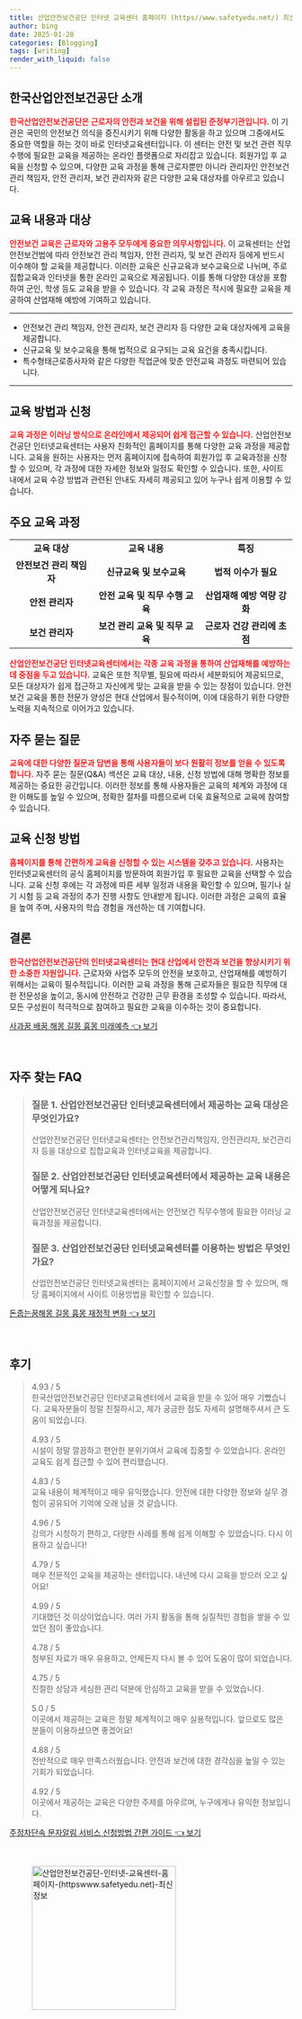 ```yaml
---
title: 산업안전보건공단 인터넷 교육센터 홈페이지 (https//www.safetyedu.net/) 최신정보
author: bing
date: 2025-01-28
categories: [Blogging]
tags: [writing]
render_with_liquid: false
---
```



<h2 id='한국산업안전보건공단_소개'>한국산업안전보건공단 소개</h2>

<p><b><span style="color: #ee2323;">한국산업안전보건공단은 근로자의 안전과 보건을 위해 설립된 준정부기관입니다.</span></b> 이 기관은 국민의 안전보건 의식을 증진시키기 위해 다양한 활동을 하고 있으며 그중에서도 중요한 역할을 하는 것이 바로 인터넷교육센터입니다. 이 센터는 안전 및 보건 관련 직무 수행에 필요한 교육을 제공하는 온라인 플랫폼으로 자리잡고 있습니다. 회원가입 후 교육을 신청할 수 있으며, 다양한 교육 과정을 통해 근로자뿐만 아니라 관리자인 안전보건 관리 책임자, 안전 관리자, 보건 관리자와 같은 다양한 교육 대상자를 아우르고 있습니다.</p>

<h2 id='교육_내용과_대상'>교육 내용과 대상</h2>

<p><b><span style="color: #ee2323;">안전보건 교육은 근로자와 고용주 모두에게 중요한 의무사항입니다.</span></b> 이 교육센터는 산업안전보건법에 따라 안전보건 관리 책임자, 안전 관리자, 및 보건 관리자 등에게 반드시 이수해야 할 교육을 제공합니다. 이러한 교육은 신규교육과 보수교육으로 나뉘며, 주로 집합교육과 인터넷을 통한 온라인 교육으로 제공됩니다. 이를 통해 다양한 대상을 포함하여 군인, 학생 등도 교육을 받을 수 있습니다. 각 교육 과정은 적시에 필요한 교육을 제공하여 산업재해 예방에 기여하고 있습니다.</p>

<hr />

<ul>
    <li>안전보건 관리 책임자, 안전 관리자, 보건 관리자 등 다양한 교육 대상자에게 교육을 제공합니다.</li>
    <li>신규교육 및 보수교육을 통해 법적으로 요구되는 교육 요건을 충족시킵니다.</li>
    <li>특수형태근로종사자와 같은 다양한 직업군에 맞춘 안전교육 과정도 마련되어 있습니다.</li>
</ul>

<hr />

<h2 id='교육_방법과_신청'>교육 방법과 신청</h2>

<p><b><span style="color: #ee2323;">교육 과정은 이러닝 방식으로 온라인에서 제공되어 쉽게 접근할 수 있습니다.</span></b> 산업안전보건공단 인터넷교육센터는 사용자 친화적인 홈페이지를 통해 다양한 교육 과정을 제공합니다. 교육을 원하는 사용자는 먼저 홈페이지에 접속하여 회원가입 후 교육과정을 신청할 수 있으며, 각 과정에 대한 자세한 정보와 일정도 확인할 수 있습니다. 또한, 사이트 내에서 교육 수강 방법과 관련된 안내도 자세히 제공되고 있어 누구나 쉽게 이용할 수 있습니다.</p>

<h2 id='주요_교육_과정'>주요 교육 과정</h2>

<table>
    <tr>
        <td style="text-align: center; height: 17px;"><b>교육 대상</b></td>
        <td style="text-align: center; height: 17px;"><b>교육 내용</b></td>
        <td style="text-align: center; height: 17px;"><b>특징</b></td>
    </tr>
    <tr>
        <td style="text-align: center; height: 17px;"><b>안전보건 관리 책임자</b></td>
        <td style="text-align: center; height: 17px;"><b>신규교육 및 보수교육</b></td>
        <td style="text-align: center; height: 17px;"><b>법적 이수가 필요</b></td>
    </tr>
    <tr>
        <td style="text-align: center; height: 17px;"><b>안전 관리자</b></td>
        <td style="text-align: center; height: 17px;"><b>안전 교육 및 직무 수행 교육</b></td>
        <td style="text-align: center; height: 17px;"><b>산업재해 예방 역량 강화</b></td>
    </tr>
    <tr>
        <td style="text-align: center; height: 17px;"><b>보건 관리자</b></td>
        <td style="text-align: center; height: 17px;"><b>보건 관리 교육 및 직무 교육</b></td>
        <td style="text-align: center; height: 17px;"><b>근로자 건강 관리에 초점</b></td>
    </tr>
</table>

<p><b><span style="color: #ee2323;">산업안전보건공단 인터넷교육센터에서는 각종 교육 과정을 통하여 산업재해를 예방하는 데 중점을 두고 있습니다.</span></b> 교육은 또한 직무별, 필요에 따라서 세분화되어 제공되므로, 모든 대상자가 쉽게 접근하고 자신에게 맞는 교육을 받을 수 있는 장점이 있습니다. 안전보건 교육을 통한 전문가 양성은 현대 산업에서 필수적이며, 이에 대응하기 위한 다양한 노력을 지속적으로 이어가고 있습니다.</p>

<h2 id='자주_묻는_질문'>자주 묻는 질문</h2>

<p><b><span style="color: #ee2323;">교육에 대한 다양한 질문과 답변을 통해 사용자들이 보다 원활히 정보를 얻을 수 있도록 합니다.</span></b> 자주 묻는 질문(Q&A) 섹션은 교육 대상, 내용, 신청 방법에 대해 명확한 정보를 제공하는 중요한 공간입니다. 이러한 정보를 통해 사용자들은 교육의 체계와 과정에 대한 이해도를 높일 수 있으며, 정확한 절차를 따름으로써 더욱 효율적으로 교육에 참여할 수 있습니다.</p>

<h2 id='교육_신청_방법'>교육 신청 방법</h2>

<p><b><span style="color: #ee2323;">홈페이지를 통해 간편하게 교육을 신청할 수 있는 시스템을 갖추고 있습니다.</span></b> 사용자는 인터넷교육센터의 공식 홈페이지를 방문하여 회원가입 후 필요한 교육을 선택할 수 있습니다. 교육 신청 후에는 각 과정에 따른 세부 일정과 내용을 확인할 수 있으며, 필기나 실기 시험 등 교육 과정의 추가 진행 사항도 안내받게 됩니다. 이러한 과정은 교육의 효율을 높여 주며, 사용자의 학습 경험을 개선하는 데 기여합니다.</p>

<h2 id='결론'>결론</h2>

<p><b><span style="color: #ee2323;">한국산업안전보건공단의 인터넷교육센터는 현대 산업에서 안전과 보건을 향상시키기 위한 소중한 자원입니다.</span></b> 근로자와 사업주 모두의 안전을 보호하고, 산업재해를 예방하기 위해서는 교육이 필수적입니다. 이러한 교육 과정을 통해 근로자들은 필요한 직무에 대한 전문성을 높이고, 동시에 안전하고 건강한 근무 환경을 조성할 수 있습니다. 따라서, 모든 구성원이 적극적으로 참여하고 필요한 교육을 이수하는 것이 중요합니다.</p>


<p><a class="click-button" title="사과꿈 배꿈 해몽 길몽 흉몽 미래예측" href="https://24nara.github.io/posts/%EC%82%AC%EA%B3%BC%EA%BF%88-%EB%B0%B0%EA%BF%88-%ED%95%B4%EB%AA%BD-%EA%B8%B8%EB%AA%BD-%ED%9D%89%EB%AA%BD-%EB%AF%B8%EB%9E%98%EC%98%88%EC%B8%A1/" rel="dofollow">사과꿈 배꿈 해몽 길몽 흉몽 미래예측 👈 보기</a></p><br>
<h2 id='자주_찾는_FAQ'>자주 찾는 FAQ</h2>
<div itemscope="" itemtype="https://schema.org/FAQPage"> 
<blockquote> 
<div itemscope="" itemprop="mainEntity" itemtype="https://schema.org/Question"> 
<h3 itemprop="name">질문 1. 산업안전보건공단 인터넷교육센터에서 제공하는 교육 대상은 무엇인가요?</h3> 
<div itemscope="" itemprop="acceptedAnswer" itemtype="https://schema.org/Answer"> 
<span itemprop="text"> 
<p>산업안전보건공단 인터넷교육센터는 안전보건관리책임자, 안전관리자, 보건관리자 등을 대상으로 집합교육과 인터넷교육을 제공합니다.</p> 
</span> 
</div> 
</div> 
<div itemscope="" itemprop="mainEntity" itemtype="https://schema.org/Question"> 
<h3 itemprop="name">질문 2. 산업안전보건공단 인터넷교육센터에서 제공하는 교육 내용은 어떻게 되나요?</h3> 
<div itemscope="" itemprop="acceptedAnswer" itemtype="https://schema.org/Answer"> 
<span itemprop="text"> 
<p>산업안전보건공단 인터넷교육센터에서는 안전보건 직무수행에 필요한 이러닝 교육과정을 제공합니다.</p> 
</span> 
</div> 
</div> 
<div itemscope="" itemprop="mainEntity" itemtype="https://schema.org/Question"> 
<h3 itemprop="name">질문 3. 산업안전보건공단 인터넷교육센터를 이용하는 방법은 무엇인가요?</h3> 
<div itemscope="" itemprop="acceptedAnswer" itemtype="https://schema.org/Answer"> 
<span itemprop="text"> 
<p>산업안전보건공단 인터넷교육센터는 홈페이지에서 교육신청을 할 수 있으며, 해당 홈페이지에서 사이트 이용방법을 확인할 수 있습니다.</p> 
</span> 
</div> 
</div> 
</blockquote> 
</div>
<p><a class="click-button" title="돈줍는꿈해몽 길몽 흉몽 재정적 변화" href="https://24nara.github.io/posts/%EB%8F%88%EC%A4%8D%EB%8A%94%EA%BF%88%ED%95%B4%EB%AA%BD-%EA%B8%B8%EB%AA%BD-%ED%9D%89%EB%AA%BD-%EC%9E%AC%EC%A0%95%EC%A0%81-%EB%B3%80%ED%99%94/" rel="dofollow">돈줍는꿈해몽 길몽 흉몽 재정적 변화 👈 보기</a></p><br>
<h2 id='후기'>후기</h2>
<div itemscope itemtype="https://schema.org/Product">
  <blockquote>
  <div itemprop="review" itemscope itemtype="https://schema.org/Review">
      <div itemprop="reviewRating" itemscope itemtype="https://schema.org/Rating"> <span itemprop="ratingValue">4.93</span> / <span itemprop="bestRating">5</span> </div>
      <span itemprop="reviewBody">한국산업안전보건공단 인터넷교육센터에서 교육을 받을 수 있어 매우 기뻤습니다. 교육자분들이 정말 친절하시고, 제가 궁금한 점도 자세히 설명해주셔서 큰 도움이 되었습니다.</span>
  </div>
  <br>
  <div itemprop="review" itemscope itemtype="https://schema.org/Review">
      <div itemprop="reviewRating" itemscope itemtype="https://schema.org/Rating"> <span itemprop="ratingValue">4.93</span> / <span itemprop="bestRating">5</span> </div>
      <span itemprop="reviewBody">시설이 정말 깔끔하고 편안한 분위기여서 교육에 집중할 수 있었습니다. 온라인 교육도 쉽게 접근할 수 있어 편리했습니다.</span>
  </div>
  <br>
  <div itemprop="review" itemscope itemtype="https://schema.org/Review">
      <div itemprop="reviewRating" itemscope itemtype="https://schema.org/Rating"> <span itemprop="ratingValue">4.83</span> / <span itemprop="bestRating">5</span> </div>
      <span itemprop="reviewBody">교육 내용이 체계적이고 매우 유익했습니다. 안전에 대한 다양한 정보와 실무 경험이 공유되어 기억에 오래 남을 것 같습니다.</span>
  </div>
  <br>
  <div itemprop="review" itemscope itemtype="https://schema.org/Review">
      <div itemprop="reviewRating" itemscope itemtype="https://schema.org/Rating"> <span itemprop="ratingValue">4.96</span> / <span itemprop="bestRating">5</span> </div>
      <span itemprop="reviewBody">강의가 시청하기 편하고, 다양한 사례를 통해 쉽게 이해할 수 있었습니다. 다시 이용하고 싶습니다!</span>
  </div>
  <br>
  <div itemprop="review" itemscope itemtype="https://schema.org/Review">
      <div itemprop="reviewRating" itemscope itemtype="https://schema.org/Rating"> <span itemprop="ratingValue">4.79</span> / <span itemprop="bestRating">5</span> </div>
      <span itemprop="reviewBody">매우 전문적인 교육을 제공하는 센터입니다. 내년에 다시 교육을 받으러 오고 싶어요!</span>
  </div>
  <br>
  <div itemprop="review" itemscope itemtype="https://schema.org/Review">
      <div itemprop="reviewRating" itemscope itemtype="https://schema.org/Rating"> <span itemprop="ratingValue">4.99</span> / <span itemprop="bestRating">5</span> </div>
      <span itemprop="reviewBody">기대했던 것 이상이었습니다. 여러 가지 활동을 통해 실질적인 경험을 쌓을 수 있었던 점이 좋았습니다.</span>
  </div>
  <br>
  <div itemprop="review" itemscope itemtype="https://schema.org/Review">
      <div itemprop="reviewRating" itemscope itemtype="https://schema.org/Rating"> <span itemprop="ratingValue">4.78</span> / <span itemprop="bestRating">5</span> </div>
      <span itemprop="reviewBody">첨부된 자료가 매우 유용하고, 언제든지 다시 볼 수 있어 도움이 많이 되었습니다.</span>
  </div>
  <br>
  <div itemprop="review" itemscope itemtype="https://schema.org/Review">
      <div itemprop="reviewRating" itemscope itemtype="https://schema.org/Rating"> <span itemprop="ratingValue">4.75</span> / <span itemprop="bestRating">5</span> </div>
      <span itemprop="reviewBody">친절한 상담과 세심한 관리 덕분에 안심하고 교육을 받을 수 있었습니다.</span>
  </div>
  <br>
  <div itemprop="review" itemscope itemtype="https://schema.org/Review">
      <div itemprop="reviewRating" itemscope itemtype="https://schema.org/Rating"> <span itemprop="ratingValue">5.0</span> / <span itemprop="bestRating">5</span> </div>
      <span itemprop="reviewBody">이곳에서 제공하는 교육은 정말 체계적이고 매우 실용적입니다. 앞으로도 많은 분들이 이용하셨으면 좋겠어요!</span>
  </div>
  <br>
  <div itemprop="review" itemscope itemtype="https://schema.org/Review">
      <div itemprop="reviewRating" itemscope itemtype="https://schema.org/Rating"> <span itemprop="ratingValue">4.88</span> / <span itemprop="bestRating">5</span> </div>
      <span itemprop="reviewBody">전반적으로 매우 만족스러웠습니다. 안전과 보건에 대한 경각심을 높일 수 있는 기회가 되었습니다.</span>
  </div>
  <br>
  <div itemprop="review" itemscope itemtype="https://schema.org/Review">
      <div itemprop="reviewRating" itemscope itemtype="https://schema.org/Rating"> <span itemprop="ratingValue">4.92</span> / <span itemprop="bestRating">5</span> </div>
      <span itemprop="reviewBody">이곳에서 제공하는 교육은 다양한 주제를 아우르며, 누구에게나 유익한 정보입니다.</span>
  </div>
  </blockquote>
</div>
<p><a class="click-button" title="주정차단속 문자알림 서비스 신청방법 간편 가이드" href="https://24nara.github.io/posts/%EC%A3%BC%EC%A0%95%EC%B0%A8%EB%8B%A8%EC%86%8D-%EB%AC%B8%EC%9E%90%EC%95%8C%EB%A6%BC-%EC%84%9C%EB%B9%84%EC%8A%A4-%EC%8B%A0%EC%B2%AD%EB%B0%A9%EB%B2%95-%EA%B0%84%ED%8E%B8-%EA%B0%80%EC%9D%B4%EB%93%9C/" rel="dofollow">주정차단속 문자알림 서비스 신청방법 간편 가이드 👈 보기</a></p><br>
<figure class="image"><img src="https://24nara.github.io/assets/img/thumbnail/산업안전보건공단-인터넷-교육센터-홈페이지-(httpswww.safetyedu.net)-최신정보.webp" alt="산업안전보건공단-인터넷-교육센터-홈페이지-(httpswww.safetyedu.net)-최신정보" width="256" height="256"></figure>